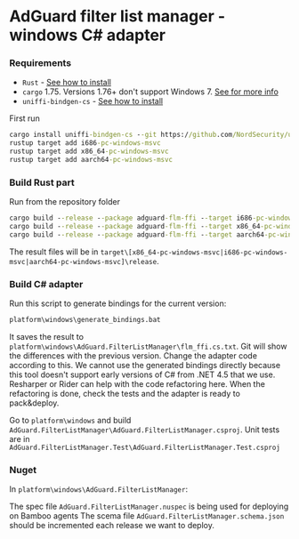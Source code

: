 # AdGuard filter list manager - windows C# adapter

### Requirements

- `Rust` - [See how to install](https://www.rust-lang.org/tools/install)
- `cargo` 1.75. Versions 1.76+ don't support Windows 7. [See for more info](https://blog.rust-lang.org/2023/08/24/Rust-1.72.0.html#future-windows-compatibility)
- `uniffi-bindgen-cs` - [See how to install](https://github.com/NordSecurity/uniffi-bindgen-cs)

First run

```cmd
cargo install uniffi-bindgen-cs --git https://github.com/NordSecurity/uniffi-bindgen-cs --tag v0.8.0+v0.25.0
rustup target add i686-pc-windows-msvc
rustup target add x86_64-pc-windows-msvc
rustup target add aarch64-pc-windows-msvc
```

### Build Rust part

Run from the repository folder

```cmd
cargo build --release --package adguard-flm-ffi --target i686-pc-windows-msvc
cargo build --release --package adguard-flm-ffi --target x86_64-pc-windows-msvc
cargo build --release --package adguard-flm-ffi --target aarch64-pc-windows-msvc
```

The result files will be in `target\[x86_64-pc-windows-msvc|i686-pc-windows-msvc|aarch64-pc-windows-msvc]\release`.

### Build C# adapter

Run this script to generate bindings for the current version:

```cmd
platform\windows\generate_bindings.bat

```

It saves the result to `platform\windows\AdGuard.FilterListManager\flm_ffi.cs.txt`.
Git will show the differences with the previous version. Change the adapter code according to this. We cannot use the generated bindings directly because this tool doesn't support early versions of C# from .NET 4.5 that we use. Resharper or Rider can help with the code refactoring here.
When the refactoring is done, check the tests and the adapter is ready to pack&deploy.

Go to `platform\windows` and build `AdGuard.FilterListManager\AdGuard.FilterListManager.csproj`. Unit tests are in `AdGuard.FilterListManager.Test\AdGuard.FilterListManager.Test.csproj`

### Nuget

In `platform\windows\AdGuard.FilterListManager`:

The spec file `AdGuard.FilterListManager.nuspec` is being used for deploying on Bamboo agents
The scema file `AdGuard.FilterListManager.schema.json` should be incremented each release we want to deploy.

